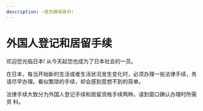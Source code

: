 ```yaml
---
description: ~首先确保身份!
---
```


# 外国人登记和居留手续

欢迎您光临日本! 从今天起您也成为了日本社会的一员。

在日本，每当开始新的生活或者生活状况发生变化时，必须办理一些法律手续，务请尽早办理。看似繁琐的手续，却会感到意想不到的简单。

法律手续大致分为外国人登记手续和居留资格手续两种。请到窗口确认办理时所需资 料。
